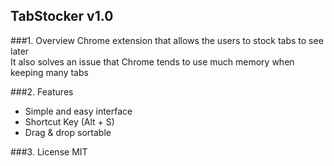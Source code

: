 TabStocker v1.0
---------------
###1. Overview
Chrome extension that allows the users to stock tabs to see later  
It also solves an issue that Chrome tends to use much memory when keeping many tabs

###2. Features
- Simple and easy interface
- Shortcut Key (Alt + S)
- Drag & drop sortable

###3. License
MIT
